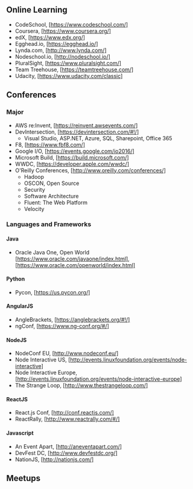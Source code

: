 
## Online Learning
+ CodeSchool, [https://www.codeschool.com/]
+ Coursera, [https://www.coursera.org/]
+ edX, [https://www.edx.org/]
+ Egghead.io, [https://egghead.io/]
+ Lynda.com, [http://www.lynda.com/]
+ Nodeschool.io, [http://nodeschool.io/]
+ PluralSight, [https://www.pluralsight.com/]
+ Team Treehouse, [https://teamtreehouse.com/]
+ Udacity, [https://www.udacity.com/classic]

## Conferences
### Major
+ AWS re:Invent, [https://reinvent.awsevents.com/]
+ DevIntersection, [https://devintersection.com/#!/]
    + Visual Studio, ASP.NET, Azure, SQL, Sharepoint, Office 365
+ F8, [https://www.fbf8.com/]
+ Google I/O, [https://events.google.com/io2016/]
+ Microsoft Build, [https://build.microsoft.com/]
+ WWDC, [https://developer.apple.com/wwdc/]
+ O'Reilly Conferences, [http://www.oreilly.com/conferences/]
  + Hadoop
  + OSCON, Open Source
  + Security
  + Software Architecture
  + Fluent: The Web Platform
  + Velocity

### Languages and Frameworks

#### Java
+ Oracle Java One, Open World [https://www.oracle.com/javaone/index.html], [https://www.oracle.com/openworld/index.html]

#### Python
+ Pycon, [https://us.pycon.org/]

#### AngularJS
+ AngleBrackets, [https://anglebrackets.org/#!/]
+ ngConf, [https://www.ng-conf.org/#/]

#### NodeJS
+ NodeConf EU, [http://www.nodeconf.eu/]
+ Node Interactive US, [http://events.linuxfoundation.org/events/node-interactive]
+ Node Interactive Europe, [http://events.linuxfoundation.org/events/node-interactive-europe]
+ The Strange Loop, [http://www.thestrangeloop.com/]

#### ReactJS
+ React.js Conf, [http://conf.reactjs.com/]
+ ReactRally, [http://www.reactrally.com/#/]

#### Javascript
+ An Event Apart, [http://aneventapart.com/]
+ DevFest DC, [http://www.devfestdc.org/]
+ NationJS, [http://nationjs.com/]

## Meetups
